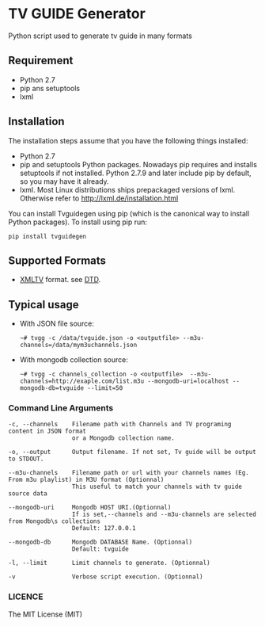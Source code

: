 # TV GUIDE Generator

Python script used to generate tv guide in many formats

## Requirement
+ Python 2.7
+ pip ans setuptools
+ lxml

## Installation

The installation steps assume that you have the following things installed:
+ Python 2.7
+ pip and setuptools Python packages. Nowadays pip requires and installs setuptools if not installed. Python 2.7.9 and later include pip by default, so you may have it already.
+ lxml. Most Linux distributions ships prepackaged versions of lxml. Otherwise refer to http://lxml.de/installation.html

You can install Tvguidegen using pip (which is the canonical way to install Python packages). To install using pip run:

`pip install tvguidegen`

## Supported Formats
+ [XMLTV](http://wiki.xmltv.org/index.php/XMLTVProject) format. see [DTD](http://xmltv.cvs.sourceforge.net/viewvc/xmltv/xmltv/xmltv.dtd).


## Typical usage

+ With JSON file source:

  `~# tvgg -c /data/tvguide.json -o <outputfile> --m3u-channels=/data/mym3uchannels.json`

+ With mongodb collection source:

  `~# tvgg -c channels_collection -o <outputfile>  --m3u-channels=http://exaple.com/list.m3u --mongodb-uri=localhost --mongodb-db=tvguide --limit=50`

### Command Line Arguments
```
-c, --channels    Filename path with Channels and TV programing content in JSON format
                  or a Mongodb collection name.

-o, --output      Output filename. If not set, Tv guide will be output to STDOUT.

--m3u-channels    Filename path or url with your channels names (Eg. From m3u playlist) in M3U format (Optionnal)
                  This useful to match your channels with tv guide source data

--mongodb-uri     Mongodb HOST URI.(Optionnal)
                  If is set,--channels and --m3u-channels are selected from Mongodb\s collections
                  Default: 127.0.0.1

--mongodb-db      Mongodb DATABASE Name. (Optionnal)
                  Default: tvguide

-l, --limit       Limit channels to generate. (Optionnal)

-v                Verbose script execution. (Optionnal)
```

### LICENCE

The MIT License (MIT)
